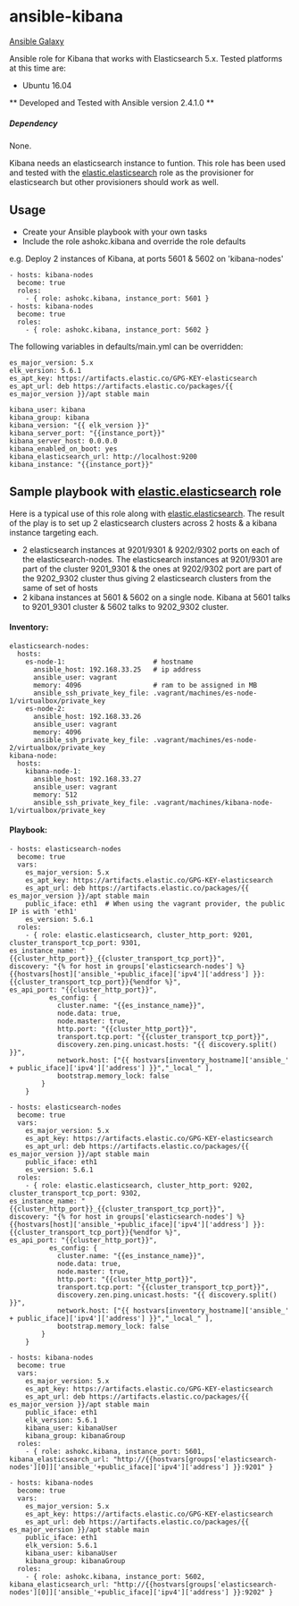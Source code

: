 # ansible-kibana
[Ansible Galaxy](https://galaxy.ansible.com/ashokc/kibana/)

Ansible role for Kibana that works with Elasticsearch 5.x. Tested platforms at this time are:

* Ubuntu 16.04

** Developed and Tested with Ansible version 2.4.1.0 **

##### Dependency
None.

Kibana needs an elasticsearch instance to funtion. This role has been used and tested with the [elastic.elasticsearch](https://github.com/elastic/ansible-elasticsearch) role as the provisioner for elasticsearch but other provisioners should work as well.

## Usage

* Create your Ansible playbook with your own tasks
* Include the role ashokc.kibana and override the role defaults

e.g. Deploy 2 instances of Kibana, at ports 5601 & 5602 on 'kibana-nodes'

```
- hosts: kibana-nodes
  become: true
  roles:
    - { role: ashokc.kibana, instance_port: 5601 }
- hosts: kibana-nodes
  become: true
  roles:
    - { role: ashokc.kibana, instance_port: 5602 }
```

The following variables in defaults/main.yml can be overridden:

```
es_major_version: 5.x
elk_version: 5.6.1
es_apt_key: https://artifacts.elastic.co/GPG-KEY-elasticsearch
es_apt_url: deb https://artifacts.elastic.co/packages/{{ es_major_version }}/apt stable main

kibana_user: kibana
kibana_group: kibana
kibana_version: "{{ elk_version }}"
kibana_server_port: "{{instance_port}}"
kibana_server_host: 0.0.0.0
kibana_enabled_on_boot: yes
kibana_elasticsearch_url: http://localhost:9200
kibana_instance: "{{instance_port}}"

```

## Sample playbook with [elastic.elasticsearch](https://github.com/elastic/ansible-elasticsearch) role 

Here is a typical use of this role along with [elastic.elasticsearch](https://github.com/elastic/ansible-elasticsearch). The result of the play is to set up 2 elasticsearch clusters across 2 hosts & a kibana instance targeting each.

* 2 elasticsearch instances at 9201/9301 & 9202/9302 ports on each of the elasticsearch-nodes. The elasticsearch instances at 9201/9301 are part of the cluster 9201_9301 & the ones at 9202/9302 port are part of the 9202_9302 cluster thus giving 2 elasticsearch clusters from the same of set of hosts
* 2 kibana instances at 5601 & 5602 on a single node. Kibana at 5601 talks to 9201_9301 cluster & 5602 talks to 9202_9302 cluster.

#### Inventory:

```
elasticsearch-nodes:
  hosts:
    es-node-1:                    	# hostname
      ansible_host: 192.168.33.25   # ip address
      ansible_user: vagrant
      memory: 4096                  # ram to be assigned in MB
      ansible_ssh_private_key_file: .vagrant/machines/es-node-1/virtualbox/private_key
    es-node-2:                    
      ansible_host: 192.168.33.26
      ansible_user: vagrant
      memory: 4096              
      ansible_ssh_private_key_file: .vagrant/machines/es-node-2/virtualbox/private_key
kibana-node:
  hosts:
    kibana-node-1:
      ansible_host: 192.168.33.27
      ansible_user: vagrant
      memory: 512
      ansible_ssh_private_key_file: .vagrant/machines/kibana-node-1/virtualbox/private_key
```
#### Playbook:

```
- hosts: elasticsearch-nodes
  become: true
  vars:
    es_major_version: 5.x
    es_apt_key: https://artifacts.elastic.co/GPG-KEY-elasticsearch
    es_apt_url: deb https://artifacts.elastic.co/packages/{{ es_major_version }}/apt stable main
    public_iface: eth1	# When using the vagrant provider, the public IP is with 'eth1'
    es_version: 5.6.1
  roles:
    - { role: elastic.elasticsearch, cluster_http_port: 9201, cluster_transport_tcp_port: 9301,
es_instance_name: "{{cluster_http_port}}_{{cluster_transport_tcp_port}}",
discovery: "{% for host in groups['elasticsearch-nodes'] %} {{hostvars[host]['ansible_'+public_iface]['ipv4']['address'] }}:{{cluster_transport_tcp_port}}{%endfor %}",
es_api_port: "{{cluster_http_port}}",
          es_config: {
            cluster.name: "{{es_instance_name}}",
            node.data: true,
            node.master: true,
            http.port: "{{cluster_http_port}}",
            transport.tcp.port: "{{cluster_transport_tcp_port}}",
            discovery.zen.ping.unicast.hosts: "{{ discovery.split() }}",
            network.host: ["{{ hostvars[inventory_hostname]['ansible_' + public_iface]['ipv4']['address'] }}","_local_" ],
            bootstrap.memory_lock: false
        }
    }

- hosts: elasticsearch-nodes
  become: true
  vars:
    es_major_version: 5.x
    es_apt_key: https://artifacts.elastic.co/GPG-KEY-elasticsearch
    es_apt_url: deb https://artifacts.elastic.co/packages/{{ es_major_version }}/apt stable main
    public_iface: eth1
    es_version: 5.6.1
  roles:
    - { role: elastic.elasticsearch, cluster_http_port: 9202, cluster_transport_tcp_port: 9302,
es_instance_name: "{{cluster_http_port}}_{{cluster_transport_tcp_port}}",
discovery: "{% for host in groups['elasticsearch-nodes'] %} {{hostvars[host]['ansible_'+public_iface]['ipv4']['address'] }}:{{cluster_transport_tcp_port}}{%endfor %}",
es_api_port: "{{cluster_http_port}}",
          es_config: {
            cluster.name: "{{es_instance_name}}",
            node.data: true,
            node.master: true,
            http.port: "{{cluster_http_port}}",
            transport.tcp.port: "{{cluster_transport_tcp_port}}",
            discovery.zen.ping.unicast.hosts: "{{ discovery.split() }}",
            network.host: ["{{ hostvars[inventory_hostname]['ansible_' + public_iface]['ipv4']['address'] }}","_local_" ],
            bootstrap.memory_lock: false
        }
    }

- hosts: kibana-nodes
  become: true
  vars:
    es_major_version: 5.x
    es_apt_key: https://artifacts.elastic.co/GPG-KEY-elasticsearch
    es_apt_url: deb https://artifacts.elastic.co/packages/{{ es_major_version }}/apt stable main
    public_iface: eth1
    elk_version: 5.6.1
    kibana_user: kibanaUser
    kibana_group: kibanaGroup
  roles:
    - { role: ashokc.kibana, instance_port: 5601, kibana_elasticsearch_url: "http://{{hostvars[groups['elasticsearch-nodes'][0]]['ansible_'+public_iface]['ipv4']['address'] }}:9201" }

- hosts: kibana-nodes
  become: true
  vars:
    es_major_version: 5.x
    es_apt_key: https://artifacts.elastic.co/GPG-KEY-elasticsearch
    es_apt_url: deb https://artifacts.elastic.co/packages/{{ es_major_version }}/apt stable main
    public_iface: eth1
    elk_version: 5.6.1
    kibana_user: kibanaUser
    kibana_group: kibanaGroup
  roles:
    - { role: ashokc.kibana, instance_port: 5602, kibana_elasticsearch_url: "http://{{hostvars[groups['elasticsearch-nodes'][0]]['ansible_'+public_iface]['ipv4']['address'] }}:9202" }

```
